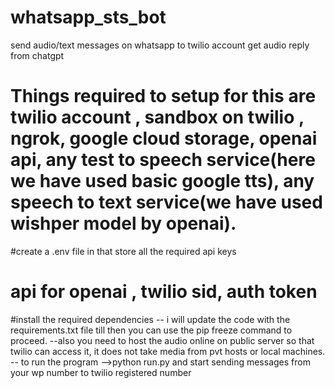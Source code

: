 # whatsapp_sts_bot
send audio/text messages on whatsapp to twilio account get audio reply from chatgpt
# Things required to setup for this are twilio account , sandbox on twilio , ngrok, google cloud storage, openai api, any test to speech service(here we have used basic google tts), any speech to text service(we have used wishper model by openai).
#create a .env file in that store all the required api keys 
# api for openai , twilio sid, auth token
#install the required dependencies 
-- i will update the code with the requirements.txt file till then you can use the pip freeze command to proceed.
--also you need to host the audio online on public server so that twilio can access it, it does not take media from pvt hosts or local machines.
-- to run the program -->python run.py and start sending messages from your wp number to twilio registered number
 
